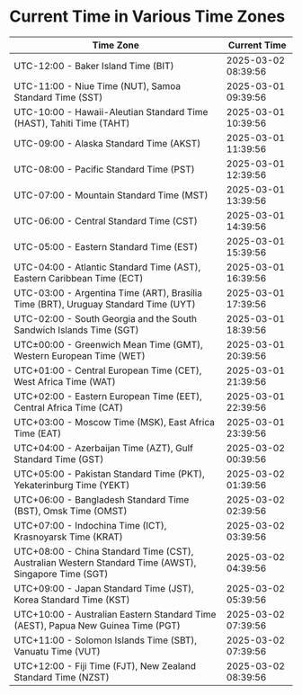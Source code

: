 # Current Time in Various Time Zones

| Time Zone | Current Time |
|-----------|--------------|
| UTC-12:00 - Baker Island Time (BIT) | 2025-03-02 08:39:56 |
| UTC-11:00 - Niue Time (NUT), Samoa Standard Time (SST) | 2025-03-01 09:39:56 |
| UTC-10:00 - Hawaii-Aleutian Standard Time (HAST), Tahiti Time (TAHT) | 2025-03-01 10:39:56 |
| UTC-09:00 - Alaska Standard Time (AKST) | 2025-03-01 11:39:56 |
| UTC-08:00 - Pacific Standard Time (PST) | 2025-03-01 12:39:56 |
| UTC-07:00 - Mountain Standard Time (MST) | 2025-03-01 13:39:56 |
| UTC-06:00 - Central Standard Time (CST) | 2025-03-01 14:39:56 |
| UTC-05:00 - Eastern Standard Time (EST) | 2025-03-01 15:39:56 |
| UTC-04:00 - Atlantic Standard Time (AST), Eastern Caribbean Time (ECT) | 2025-03-01 16:39:56 |
| UTC-03:00 - Argentina Time (ART), Brasília Time (BRT), Uruguay Standard Time (UYT) | 2025-03-01 17:39:56 |
| UTC-02:00 - South Georgia and the South Sandwich Islands Time (SGT) | 2025-03-01 18:39:56 |
| UTC±00:00 - Greenwich Mean Time (GMT), Western European Time (WET) | 2025-03-01 20:39:56 |
| UTC+01:00 - Central European Time (CET), West Africa Time (WAT) | 2025-03-01 21:39:56 |
| UTC+02:00 - Eastern European Time (EET), Central Africa Time (CAT) | 2025-03-01 22:39:56 |
| UTC+03:00 - Moscow Time (MSK), East Africa Time (EAT) | 2025-03-01 23:39:56 |
| UTC+04:00 - Azerbaijan Time (AZT), Gulf Standard Time (GST) | 2025-03-02 00:39:56 |
| UTC+05:00 - Pakistan Standard Time (PKT), Yekaterinburg Time (YEKT) | 2025-03-02 01:39:56 |
| UTC+06:00 - Bangladesh Standard Time (BST), Omsk Time (OMST) | 2025-03-02 02:39:56 |
| UTC+07:00 - Indochina Time (ICT), Krasnoyarsk Time (KRAT) | 2025-03-02 03:39:56 |
| UTC+08:00 - China Standard Time (CST), Australian Western Standard Time (AWST), Singapore Time (SGT) | 2025-03-02 04:39:56 |
| UTC+09:00 - Japan Standard Time (JST), Korea Standard Time (KST) | 2025-03-02 05:39:56 |
| UTC+10:00 - Australian Eastern Standard Time (AEST), Papua New Guinea Time (PGT) | 2025-03-02 07:39:56 |
| UTC+11:00 - Solomon Islands Time (SBT), Vanuatu Time (VUT) | 2025-03-02 07:39:56 |
| UTC+12:00 - Fiji Time (FJT), New Zealand Standard Time (NZST) | 2025-03-02 08:39:56 |
